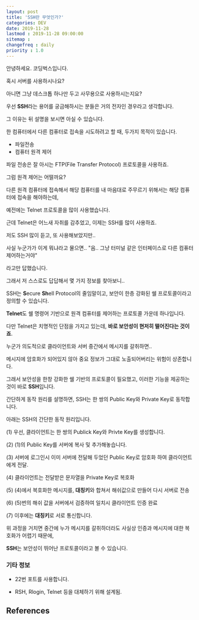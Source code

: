 ```yaml
---
layout: post
title: 'SSH란 무엇인가?'
categories: DEV
date: 2019-11-28
lastmod : 2019-11-28 09:00:00
sitemap :
changefreq : daily
priority : 1.0
---
```




안녕하세요. 코딩벅스입니다. 

혹시 서버를 사용하시나요? 

아니면 그냥 데스크톱 하나만 두고 사무용으로 사용하시는지요? 

우선 **SSH**라는 용어를 궁금해하시는 분들은 거의 전자인 경우라고 생각합니다. 

그 이유는 뒤 설명을 보시면 아실 수 있습니다. 



한 컴퓨터에서 다른 컴퓨터로 접속을 시도하려고 할 때, 두가지 목적이 있습니다. 



* 파일전송
* 컴퓨터 원격 제어



파일 전송은 잘 아시는 FTP(File Transfer Protocol) 프로토콜을 사용하죠. 

그럼 원격 제어는 어떨까요? 

다른 원격 컴퓨터에 접속해서 해당 컴퓨터를 내 마음대로 주무르기 위해서는 해당 컴퓨터에 접속을 해야하는데, 

예전에는 Telnet 프로토콜을 많이 사용했습니다. 

근데 Telnet은 어느새 자취를 감추었고, 이제는 SSH를 많이 사용하죠. 



저도 SSH 많이 듣고, 또 사용해보았지만.. 

사실 누군가가 이게 뭐냐라고 물으면.. "음.. 그냥 터미널 같은 인터페이스로 다른 컴퓨터 제어하는거야"

라고만 답했습니다.



그래서 저 스스로도 답답해서 몇 가지 정보를 찾아보니.. 



SSH는 **S**ecure **Sh**ell Protocol의 줄임말이고, 보안이 한층 강화된 쉘 프로토콜이라고 정의할 수 있습니다. 

**Telnet**도 쉘 명령어 기반으로 원격 컴퓨터를 제어하는 프로토콜 가운데 하나입니다. 

다만 Telnet은 치명적인 단점을 가지고 있는데, **바로 보안성이 현저히 떨어진다는 것이죠**. 

누군가 의도적으로 클라이언트와 서버 중간에서 메시지를 갈취하면.. 

메시지에 암호화가 되어있지 않아 중요 정보가 그대로 노출되어버리는 위험이 상존합니다.  



그래서 보안성을 한창 강화한 쉘 기반의 프로토콜이 필요했고, 이러한 기능을 제공하는 것이 바로 **SSH**입니다. 

간단하게 동작 원리를 설명하면, SSH는 한 쌍의 Public Key와 Private Key로 동작합니다. 

아래는 SSH의 간단한 동작 원리입니다. 



(1) 우선, 클라이언트는 한 쌍의 Publick Key와 Privte Key를 생성합니다. 

(2) (1)의 Public Key를 서버에 복사 및 추가해놓습니다. 

(3) 서버에 로그인시 이미 서버에 전달해 두었던 Public Key로 암호화 하여 클라이언트에게 전달. 

(4) 클라이언트는 전달받은 문자열을 Private Key로 복호화

(5) (4)에서 복호화한 메시지를, **대칭키**와 합쳐서 해쉬값으로 만들어 다시 서버로 전송

(6) (5)번의 해쉬 값을 서버에서 검증하여 일치시 클라이언트 인증 완료

(7) 이후에는 **대칭키**로 서로 통신합니다. 



위 과정을 거치면 중간에 누가 메시지를 갈취하더라도 사실상 인증과 메시지에 대한 복호화가 어렵기 때문에, 

**SSH**는 보안성이 뛰어난 프로토콜이라고 볼 수 있습니다. 



### 기타 정보

* 22번 포트를 사용합니다. 

* RSH, Rlogin, Telnet 등을 대체하기 위해 설계됨. 















## References

[1]: https://seongkyun.github.io/study/2019/03/25/face_detection/


